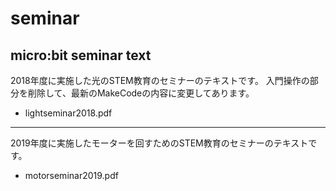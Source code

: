 # seminar
micro:bit seminar text
---
2018年度に実施した光のSTEM教育のセミナーのテキストです。
入門操作の部分を削除して、最新のMakeCodeの内容に変更してあります。

* lightseminar2018.pdf
---
2019年度に実施したモーターを回すためのSTEM教育のセミナーのテキストです。

* motorseminar2019.pdf

